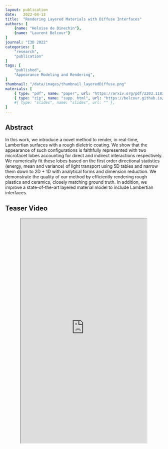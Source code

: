 ```yaml
---
layout: publication
date:   2022-04-13
title:  "Rendering Layered Materials with Diffuse Interfaces"
authors: [
    {name: "Heloise de Dinechin"},
    {name: "Laurent Belcour"}
]
journal: "I3D 2022"
categories: [
    "research",
    "publication"
]
tags: [
    "published",
    "Appearance Modeling and Rendering",
]
thumbnail: "/data/images/thumbnail_layeredDiffuse.png"
materials: [
    { type: "pdf", name: "paper", url: "https://arxiv.org/pdf/2203.11835" },
    { type: "zip", name: "supp. html", url: "https://belcour.github.io/blog/supp/2022-brdf-layered-diffuse/" },
    #{ type: "slides", name: "slides", url: "" },
]
---
```


## Abstract

In this work, we introduce a novel method to render, in real-time, Lambertian surfaces with a rough dieletric coating. We show that the appearance of such configurations is faithfully represented with two microfacet lobes accounting for direct and indirect interactions respectively. We numerically fit these lobes based on the first order directional statistics (energy, mean and variance) of light transport using 5D tables and narrow them down to 2D + 1D with analytical forms and dimension reduction. We demonstrate the quality of our method by efficiently rendering rough plastics and ceramics, closely matching ground truth. In addition, we improve a state-of-the-art layered material model to include Lambertian interfaces.

## Teaser Video 
<center>
<iframe style="width:80%;" src="https://drive.google.com/file/d/1l_KyhcXGj61xPIbpU_DbCGgyCJqGtIQ4/preview" width="1280" height="720">
</iframe>
</center>
